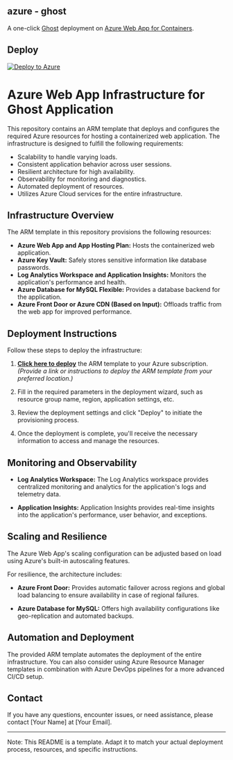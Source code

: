 ## azure - ghost

A one-click [Ghost](https://ghost.org/) deployment on [Azure Web App for Containers](https://azure.microsoft.com/en-us/services/app-service/containers/).

## Deploy

[![Deploy to Azure](https://aka.ms/deploytoazurebutton)](https://portal.azure.com/#create/Microsoft.Template/uri/https%3A%2F%2Fraw.githubusercontent.com%2FBabug01%2Fghost-azure-assignment%2Fmain%2Fghost.json)

# Azure Web App Infrastructure for Ghost Application

This repository contains an ARM template that deploys and configures the required Azure resources for hosting a containerized web application. The infrastructure is designed to fulfill the following requirements:

- Scalability to handle varying loads.
- Consistent application behavior across user sessions.
- Resilient architecture for high availability.
- Observability for monitoring and diagnostics.
- Automated deployment of resources.
- Utilizes Azure Cloud services for the entire infrastructure.

## Infrastructure Overview

The ARM template in this repository provisions the following resources:

- **Azure Web App and App Hosting Plan:** Hosts the containerized web application.
- **Azure Key Vault:** Safely stores sensitive information like database passwords.
- **Log Analytics Workspace and Application Insights:** Monitors the application's performance and health.
- **Azure Database for MySQL Flexible:** Provides a database backend for the application.
- **Azure Front Door or Azure CDN (Based on Input):** Offloads traffic from the web app for improved performance.

## Deployment Instructions

Follow these steps to deploy the infrastructure:

1. [**Click here to deploy**](#) the ARM template to your Azure subscription.
   _(Provide a link or instructions to deploy the ARM template from your preferred location.)_

2. Fill in the required parameters in the deployment wizard, such as resource group name, region, application settings, etc.

3. Review the deployment settings and click "Deploy" to initiate the provisioning process.

4. Once the deployment is complete, you'll receive the necessary information to access and manage the resources.

## Monitoring and Observability

- **Log Analytics Workspace:** The Log Analytics workspace provides centralized monitoring and analytics for the application's logs and telemetry data.

- **Application Insights:** Application Insights provides real-time insights into the application's performance, user behavior, and exceptions.

## Scaling and Resilience

The Azure Web App's scaling configuration can be adjusted based on load using Azure's built-in autoscaling features.

For resilience, the architecture includes:

- **Azure Front Door:** Provides automatic failover across regions and global load balancing to ensure availability in case of regional failures.

- **Azure Database for MySQL:** Offers high availability configurations like geo-replication and automated backups.

## Automation and Deployment

The provided ARM template automates the deployment of the entire infrastructure. You can also consider using Azure Resource Manager templates in combination with Azure DevOps pipelines for a more advanced CI/CD setup.

## Contact

If you have any questions, encounter issues, or need assistance, please contact [Your Name] at [Your Email].

---

Note: This README is a template. Adapt it to match your actual deployment process, resources, and specific instructions.
